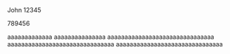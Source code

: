 John 12345

789456

aaaaaaaaaaaaa aaaaaaaaaaaaaaa
aaaaaaaaaaaaaaaaaaaaaaaaaaaaaaa
aaaaaaaaaaaaaaaaaaaaaaaaaaaaaaa
aaaaaaaaaaaaaaaaaaaaaaaaaaaaaaa

